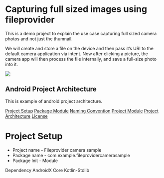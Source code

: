 # Capturing full sized images using fileprovider

This is a demo project to explain the use case capturing full sized camera photos and not just the thumnail.

We will create and store a file on the device and then pass it’s URI to the default camera application via intent.
Now after clicking a picture, the camera app will then process the file internally, and save a full-size photo into it.


![](https://github.com/uc-sja/full_sized_camera_fileprovider/blob/master/app/src/main/res/drawable/ezgif.com-gif-maker.gif)


## Android Project Architecture
This is example of android project architecture.


[Project Setup](#project-setup)
[Package Module](#package-module)
[Naming Convention](#naming-convention)
[Project Module](#project-module)
[Project Architecture](#project-architecture)
[License](#license)




# Project Setup
 * Project name - Fileprovider camera sample
 * Package name - com.example.fileprovidercamerasample
 * Package Init - Module

Dependency
AndroidX Core
Kotlin-Stdlib

